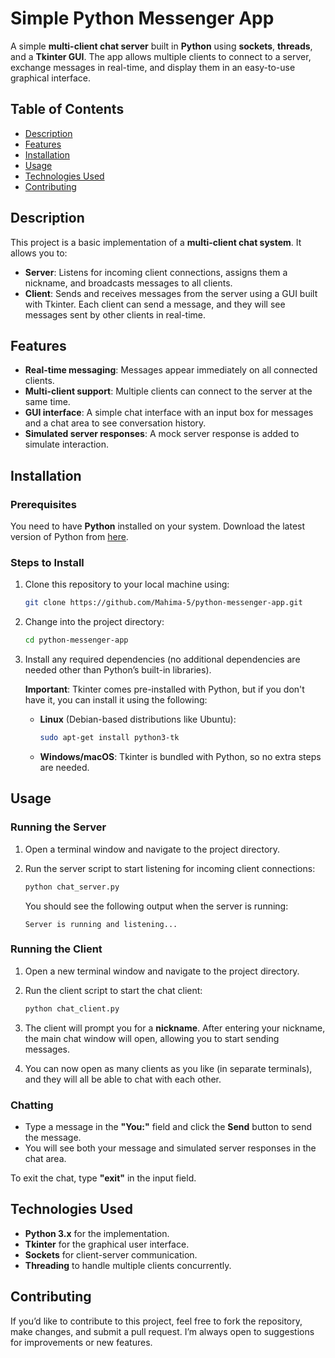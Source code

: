 # Simple Python Messenger App

A simple **multi-client chat server** built in **Python** using **sockets**, **threads**, and a **Tkinter GUI**. The app allows multiple clients to connect to a server, exchange messages in real-time, and display them in an easy-to-use graphical interface.

## Table of Contents

- [Description](#description)
- [Features](#features)
- [Installation](#installation)
- [Usage](#usage)
- [Technologies Used](#technologies-used)
- [Contributing](#contributing)

## Description

This project is a basic implementation of a **multi-client chat system**. It allows you to:
- **Server**: Listens for incoming client connections, assigns them a nickname, and broadcasts messages to all clients.
- **Client**: Sends and receives messages from the server using a GUI built with Tkinter. Each client can send a message, and they will see messages sent by other clients in real-time.

## Features

- **Real-time messaging**: Messages appear immediately on all connected clients.
- **Multi-client support**: Multiple clients can connect to the server at the same time.
- **GUI interface**: A simple chat interface with an input box for messages and a chat area to see conversation history.
- **Simulated server responses**: A mock server response is added to simulate interaction.

## Installation

### Prerequisites

You need to have **Python** installed on your system. Download the latest version of Python from [here](https://www.python.org/downloads/).

### Steps to Install

1. Clone this repository to your local machine using:

   ```bash
   git clone https://github.com/Mahima-5/python-messenger-app.git
   ```

2. Change into the project directory:

   ```bash
   cd python-messenger-app
   ```

3. Install any required dependencies (no additional dependencies are needed other than Python’s built-in libraries).

   **Important**: Tkinter comes pre-installed with Python, but if you don't have it, you can install it using the following:

   - **Linux** (Debian-based distributions like Ubuntu):

     ```bash
     sudo apt-get install python3-tk
     ```

   - **Windows/macOS**: Tkinter is bundled with Python, so no extra steps are needed.

## Usage

### Running the Server

1. Open a terminal window and navigate to the project directory.
2. Run the server script to start listening for incoming client connections:

   ```bash
   python chat_server.py
   ```

   You should see the following output when the server is running:

   ```
   Server is running and listening...
   ```

### Running the Client

1. Open a new terminal window and navigate to the project directory.
2. Run the client script to start the chat client:

   ```bash
   python chat_client.py
   ```

3. The client will prompt you for a **nickname**. After entering your nickname, the main chat window will open, allowing you to start sending messages.

4. You can now open as many clients as you like (in separate terminals), and they will all be able to chat with each other.

### Chatting
- Type a message in the **"You:"** field and click the **Send** button to send the message.
- You will see both your message and simulated server responses in the chat area.

To exit the chat, type **"exit"** in the input field.

## Technologies Used

- **Python 3.x** for the implementation.
- **Tkinter** for the graphical user interface.
- **Sockets** for client-server communication.
- **Threading** to handle multiple clients concurrently.

## Contributing

If you’d like to contribute to this project, feel free to fork the repository, make changes, and submit a pull request. I’m always open to suggestions for improvements or new features.
